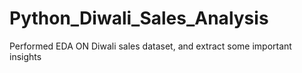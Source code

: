 # Python_Diwali_Sales_Analysis

Performed EDA ON Diwali sales dataset, and extract some important insights
